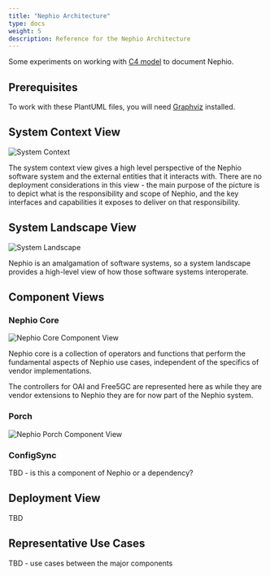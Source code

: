 ```yaml
---
title: "Nephio Architecture"
type: docs
weight: 5
description: Reference for the Nephio Architecture
---
```


Some experiments on working with [C4 model](https://c4model.com/) to document Nephio.

## Prerequisites
To work with these PlantUML files, you will need [Graphviz](https://graphviz.org/download/) installed.

## System Context View


![System Context](/images/architecture/level1-nephio-system.png)

The system context view gives a high level perspective of the Nephio software system and the external entities that it interacts with. There are no deployment considerations in this view - the main purpose of the picture is to depict what is the responsibility and scope of Nephio, and the key interfaces and capabilities it exposes to deliver on that responsibility.

## System Landscape View

![System Landscape](/images/architecture/level2-nephio-container.png)

Nephio is an amalgamation of software systems, so a system landscape provides a high-level view of how those software systems interoperate.

## Component Views

### Nephio Core

![Nephio Core Component View](/images/architecture/level3-nephio-core-component.png)

Nephio core is a collection of operators and functions that perform the fundamental aspects of Nephio use cases, independent of the specifics of vendor implementations. 

The controllers for OAI and Free5GC are represented here as while they are vendor extensions to Nephio they are for now part of the Nephio system.


### Porch

![Nephio Porch Component View](/images/architecture/nephio-porch-component-view.png)

### ConfigSync

TBD - is this a component of Nephio or a dependency?

## Deployment View

TBD

## Representative Use Cases

TBD - use cases between the major components

